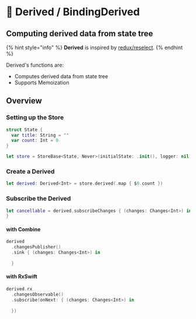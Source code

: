 # 🌙 Derived / BindingDerived

## Computing derived data from state tree

{% hint style="info" %}
**Derived** is inspired by [redux/reselect](https://github.com/reduxjs/reselect).
{% endhint %}

Derived's functions are:

* Computes derived data from state tree
* Supports Memoization

## Overview

### Setting up the Store

```swift
struct State {
  var title: String = ""
  var count: Int = 0
}

let store = StoreBase<State, Never>(initialState: .init(), logger: nil)
```

### Create a Derived

```swift
let derived: Derived<Int> = store.derived(.map { $0.count })
```

### Subscribe the Derived

```swift
let cancellable = derived.subscribeChanges { (changes: Changes<Int>) in 
}
```

#### with Combine

```swift
derived
  .changesPublisher()
  .sink { (changes: Changes<Int>) in
  
  }
```

#### with RxSwift

```swift
derived.rx
  .changesObservable()
  .subscribe(onNext: { (changes: Changes<Int>) in
  
  })
```

